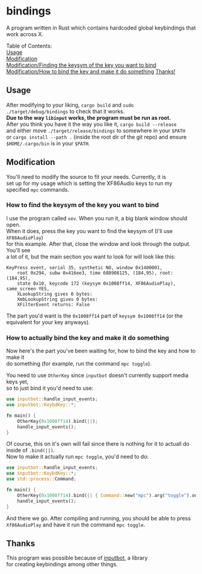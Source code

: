 # bindings

A program written in Rust which contains hardcoded global keybindings that work across X.

Table of Contents:<br>
[Usage](#usage)<br>
[Modification](#modification)<br>
[Modification/Finding the keysym of the key you want to bind](#how-to-find-the-keysym-of-the-key-you-want-to-bind)<br>
[Modification/How to bind the key and make it do something](#how-to-actually-bind-the-key-and-make-it-do-something)
[Thanks!](#thanks)

## Usage

After modifying to your liking, `cargo build` and `sudo ./target/debug/bindings` to check that it works.<br>
**Due to the way `libinput` works, the program must be run as root.**<br>
After you think you have it the way you like it, `cargo build --release`<br>
and either move `./target/release/bindings` to somewhere in your `$PATH`<br>
or `cargo install --path .` (inside the root dir of the git repo) and ensure<br>
`$HOME/.cargo/bin` is in your `$PATH`.

## Modification

You'll need to modify the source to fit your needs. Currently, it is<br>
set up for my usage which is setting the XF86Audio keys to run my<br>
specified `mpc` commands.

### How to find the keysym of the key you want to bind

I use the program called `xev`. When you run it, a big blank window should open.<br>
When it does, press the key you want to find the keysym of (I'll use `XF86AudioPlay`)<br>
for this example. After that, close the window and look through the output. You'll see<br>
a lot of it, but the main section you want to look for will look like this:
```
KeyPress event, serial 35, synthetic NO, window 0x1400001,
    root 0x294, subw 0x416ee3, time 688908125, (184,95), root:(184,95),
    state 0x10, keycode 172 (keysym 0x1008ff14, XF86AudioPlay), same_screen YES,
    XLookupString gives 0 bytes: 
    XmbLookupString gives 0 bytes: 
    XFilterEvent returns: False
```
The part you'd want is the `0x1008ff14` part of `keysym 0x1008ff14` (or the equivalent for your key anyways).

### How to actually bind the key and make it do something

Now here's the part you've been waiting for, how to bind the key and how to make it<br>
do something (for example, run the command `mpc toggle`).

You need to use `OtherKey` since `inputbot` doesn't currently support media keys yet,<br>
so to just bind it you'd need to use:
```rust
use inputbot::handle_input_events;
use inputbot::KeybdKey::*;

fn main() {
    OtherKey(0x1008ff14).bind(||);
	handle_input_events();
}
```
Of course, this on it's own will fail since there is nothing for it to actuall do inside of `.bind(||)`.<br>
Now to make it actually run `mpc toggle`, you'd need to do:
```rust
use inputbot::handle_input_events;
use inputbot::KeybdKey::*;
use std::process::Command;

fn main() {
    OtherKey(0x1008ff14).bind(|| { Command::new("mpc").arg("toggle").output(); });
	handle_input_events();
}
```
And there we go. After compiling and running, you should be able to press `Xf86AudioPlay` and have it run the command `mpc toggle`.

## Thanks

This program was possible because of [inputbot](https://github.com/obv-mikhail/InputBot), a library<br>
for creating keybindings among other things.
